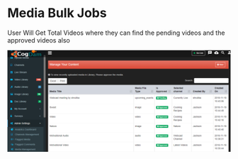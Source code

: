 # Media Bulk Jobs

User Will Get Total Videos where they can find the pending videos and the approved videos also

![](../.gitbook/assets/image%20%28197%29.png)


